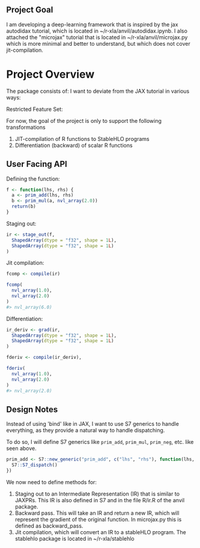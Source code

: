 ## Project Goal

I am developing a deep-learning framework that is inspired by the jax autodidax tutorial, which is located in ~/r-xla/anvil/autodidax.ipynb.
I also attached the "microjax" tutorial that is located in ~/r-xla/anvil/microjax.py which is more minimal and better to understand, but which does not cover jit-compilation.

# Project Overview

The package consists of:
I want to deviate from the JAX tutorial in various ways:

Restricted Feature Set:

For now, the goal of the project is only to support the following transformations

1. JIT-compilation of R functions to StableHLO programs
2. Differentiation (backward) of scalar R functions

## User Facing API

Defining the function:

```r
f <- function(lhs, rhs) {
  a <- prim_add(lhs, rhs)
  b <- prim_mul(a, nvl_array(2.0))
  return(b)
}
```

Staging out:

```r
ir <- stage_out(f,
  ShapedArray(dtype = "f32", shape = 1L),
  ShapedArray(dtype = "f32", shape = 1L)
)
```

Jit compilation:

```r
fcomp <- compile(ir)

fcomp(
  nvl_array(1.0),
  nvl_array(2.0)
)
#> nvl_array(6.0)
```

Differentiation:

```r
ir_deriv <- grad(ir,
  ShapedArray(dtype = "f32", shape = 1L),
  ShapedArray(dtype = "f32", shape = 1L)
)

fderiv <- compile(ir_deriv),

fderiv(
  nvl_array(1.0),
  nvl_array(2.0)
)
#> nvl_array(2.0)
```

## Design Notes

Instead of using 'bind' like in JAX, I want to use S7 generics to handle everything, as they
provide a natural way to handle dispatching.

To do so, I will define S7 generics like `prim_add`, `prim_mul`, `prim_neg`, etc. like seen above.

```r
prim_add <- S7::new_generic("prim_add", c("lhs", "rhs"), function(lhs, rhs) {
  S7::S7_dispatch()
})
```

We now need to define methods for:

1. Staging out to an Intermediate Representation (IR) that is similar to JAXPRs.
   This IR is also defined in S7 and in the file R/ir.R of the anvil package.
2. Backward pass. This will take an IR and return a new IR, which will represent the
   gradient of the original function.
   In microjax.py this is defined as backward_pass.
3. Jit compilation, which will convert an IR to a stableHLO program.
   The stablehlo package is located in ~/r-xla/stablehlo
